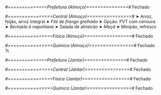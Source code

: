 
*#==============Prefeitura (Almoço)===============#*
Fechado

*#================Central (Almoço)================#*
➤ Arroz, feijão, arroz integral
➤ *Filé de frango grelhado*
➤ Opção: PVT com cenoura
➤ *Berinjela à napolitana*
➤ Salada de almeirão
➤ *Maçã*
➤ Minipão, refresco

*#================Física (Almoço)=================#*
Fechado

*#================Química (Almoço)================#*
Fechado
%

*#==============Prefeitura (Jantar)===============#*
Fechado

*#================Central (Jantar)================#*
Fechado

*#================Física (Jantar)=================#*
Fechado

*#================Química (Jantar)================#*
Fechado
